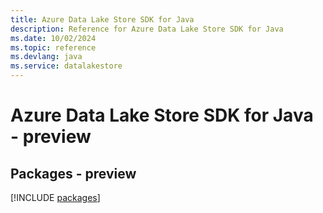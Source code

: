```yaml
---
title: Azure Data Lake Store SDK for Java
description: Reference for Azure Data Lake Store SDK for Java
ms.date: 10/02/2024
ms.topic: reference
ms.devlang: java
ms.service: datalakestore
---
```

# Azure Data Lake Store SDK for Java - preview
## Packages - preview
[!INCLUDE [packages](data-lake-store-index.md)]